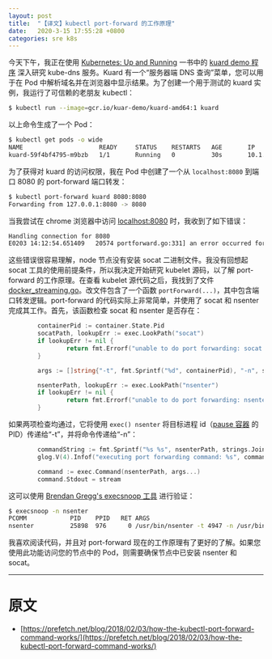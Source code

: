 ```yaml
---
layout: post
title:  "【译文】kubectl port-forward 的工作原理"
date:   2020-3-15 17:55:28 +0800
categories: sre k8s
---
```


今天下午，我正在使用 [Kubernetes: Up and Running](http://amzn.to/2EAT0n3) 一书中的 [kuard demo 程序](https://github.com/kubernetes-up-and-running/kuard) 深入研究 kube-dns 服务。Kuard 有一个“服务器端 DNS 查询”菜单，您可以用于在 Pod 中解析域名并在浏览器中显示结果。为了创建一个用于测试的 kuard 实例，我运行了可信赖的老朋友 kubectl：

```bash
$ kubectl run --image=gcr.io/kuar-demo/kuard-amd64:1 kuard
```

以上命令生成了一个 Pod：

```bash
$ kubectl get pods -o wide
NAME                     READY     STATUS    RESTARTS   AGE       IP         NODE
kuard-59f4bf4795-m9bzb   1/1       Running   0          30s       10.1.4.8   kubworker4.prefetch.net
```

为了获得对 kuard 的访问权限，我在 Pod 中创建了一个从 `localhost:8080` 到端口 8080 的 port-forward 端口转发：

```bash
$ kubectl port-forward kuard 8080:8080
Forwarding from 127.0.0.1:8080 -> 8080
```

当我尝试在 chrome 浏览器中访问 [localhost:8080](localhost:8080) 时，我收到了如下错误：

```bash
Handling connection for 8080
E0203 14:12:54.651409   20574 portforward.go:331] an error occurred forwarding 8080 -> 8080: error forwarding port 8080 to pod febaeb6b4747d87036534845214f391db41cda998a592e541d4b6be7ff615ef4, uid : unable to do port forwarding: socat not found.
```

这些错误很容易理解，node 节点没有安装 socat 二进制文件。我没有回想起 socat 工具的使用前提条件，所以我决定开始研究 kubelet 源码，以了解 port-forward 的工作原理。在查看 kubelet 源代码之后，我找到了文件 [docker_streaming.go](https://github.com/kubernetes/kubernetes/blob/master/pkg/kubelet/dockershim/docker_streaming.go)。改文件包含了一个函数 `portForward(...)`，其中包含端口转发逻辑。port-forward 的代码实际上非常简单，并使用了 socat 和 nsenter 完成其工作。首先，该函数检查 socat 和 nsenter 是否存在：

```go
        containerPid := container.State.Pid
        socatPath, lookupErr := exec.LookPath("socat")
        if lookupErr != nil {
                return fmt.Errorf("unable to do port forwarding: socat not found.")
        }

        args := []string{"-t", fmt.Sprintf("%d", containerPid), "-n", socatPath, "-", fmt.Sprintf("TCP4:localhost:%d", port)}

        nsenterPath, lookupErr := exec.LookPath("nsenter")
        if lookupErr != nil {
                return fmt.Errorf("unable to do port forwarding: nsenter not found.")
        }
```

如果两项检查均通过，它将使用 `exec() nsenter` 将目标进程 id（[pause 容器](https://www.ianlewis.org/en/almighty-pause-container) 的 PID）传递给“-t”，并将命令传递给“-n”：

```go
        commandString := fmt.Sprintf("%s %s", nsenterPath, strings.Join(args, " "))
        glog.V(4).Infof("executing port forwarding command: %s", commandString)

        command := exec.Command(nsenterPath, args...)
        command.Stdout = stream
```

这可以使用 [Brendan Gregg's execsnoop 工具](https://github.com/iovisor/bcc/blob/master/tools/execsnoop.py) 进行验证：

```bash
$ execsnoop -n nsenter
PCOMM            PID    PPID   RET ARGS
nsenter          25898  976      0 /usr/bin/nsenter -t 4947 -n /usr/bin/socat - TCP4:localhost:8080

```

我喜欢阅读代码，并且对 port-forward 现在的工作原理有了更好的了解。如果您使用此功能访问您的节点中的 Pod，则需要确保节点中已安装 nsenter 和 socat。

---

# 原文

* [https://prefetch.net/blog/2018/02/03/how-the-kubectl-port-forward-command-works/](https://prefetch.net/blog/2018/02/03/how-the-kubectl-port-forward-command-works/)